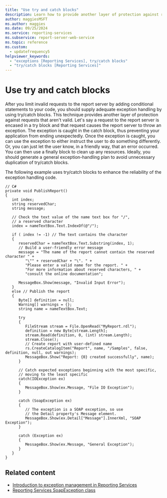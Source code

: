```yaml
---
title: "Use try and catch blocks"
description: Learn how to provide another layer of protection against requests that aren't valid by applying adequate exception handling by using try/catch blocks.
author: maggiesMSFT
ms.author: maggies
ms.date: 09/25/2024
ms.service: reporting-services
ms.subservice: report-server-web-service
ms.topic: reference
ms.custom:
  - updatefrequency5
helpviewer_keywords:
  - "exceptions [Reporting Services], try/catch blocks"
  - "try/catch blocks [Reporting Services]"
---
```


# Use try and catch blocks
  After you limit invalid requests to the report server by adding conditional statements to your code, you should supply adequate exception handling by using try/catch blocks. This technique provides another layer of protection against requests that aren't valid. Let's say a request to the report server is encased in a try block and that request causes the report server to throw an exception. The exception is caught in the catch block, thus preventing your application from ending unexpectedly. Once the exception is caught, you can use the exception to either instruct the user to do something differently. Or, you can just let the user know, in a friendly way, that an error occurred. You can then use a finally block to clean up any resources. Ideally, you should generate a general exception-handling plan to avoid unnecessary duplication of try/catch blocks.  
  
 The following example uses try/catch blocks to enhance the reliability of the exception handling code.  
  
```  
// C#  
private void PublishReport()  
{  
   int index;  
   string reservedChar;  
   string message;  
  
   // Check the text value of the name text box for "/",  
   // a reserved character  
   index = nameTextBox.Text.IndexOf(@"/");  
  
   if ( index != -1) // The text contains the character  
   {  
      reservedChar = nameTextBox.Text.Substring(index, 1);  
      // Build a user-friendly error message  
      message = "The name of the report cannot contain the reserved character " +  
         "\"" + reservedChar + "\". " +  
         "Please enter a valid name for the report. " +  
         "For more information about reserved characters, " +  
         "consult the online documentation";  
  
      MessageBox.Show(message, "Invalid Input Error");  
   }  
   else // Publish the report  
   {  
      Byte[] definition = null;  
      Warning[] warnings = {};  
      string name = nameTextBox.Text;  
  
      try  
      {  
         FileStream stream = File.OpenRead("MyReport.rdl");  
         definition = new Byte[stream.Length];  
         stream.Read(definition, 0, (int) stream.Length);  
         stream.Close();  
         // Create report with user-defined name  
         rs.CreateCatalogItem("Report", name, "/Samples", false, definition, null, out warnings);  
         MessageBox.Show("Report: {0} created successfully", name);  
      }  
  
      // Catch expected exceptions beginning with the most specific,  
      // moving to the least specific  
      catch(IOException ex)  
      {  
         MessageBox.Show(ex.Message, "File IO Exception");  
      }  
  
      catch (SoapException ex)  
      {  
         // The exception is a SOAP exception, so use  
         // the Detail property's Message element.  
         MessageBox.Show(ex.Detail["Message"].InnerXml, "SOAP Exception");   
      }  
  
      catch (Exception ex)  
      {  
         MessageBox.Show(ex.Message, "General Exception");  
      }  
   }  
}  
```  
  
## Related content

- [Introduction to exception management in Reporting Services](../../../reporting-services/report-server-web-service-net-framework-exception-handling/introducing-exception-handling-in-reporting-services.md)
- [Reporting Services SoapException class](../../../reporting-services/report-server-web-service-net-framework-exception-handling/soapexception-class/reporting-services-soapexception-class.md)
